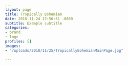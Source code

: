 ```yaml
---
layout: page
title: Tropically Bohemian
date: 2018-11-24 17:56:51 -0800
subtitle: Example subtitle
categories:
- brand
- logo
profiles: []
images:
- "/uploads/2018/11/25/TropicallyBohemianMainPage.jpg"

---
```

